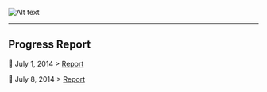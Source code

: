 ![Alt text](http://rrezarta-krasniqi.github.io/esquared.jpg) 
<hr>

## Progress Report


:date: July 1, 2014 > [Report](http://rrezarta-krasniqi.github.io/july_1_2014.html "july_1_2014")

:date: July 8, 2014 > [Report](http://rrezarta-krasniqi.github.io/report_8_july__2014.html "july_8_2014")

